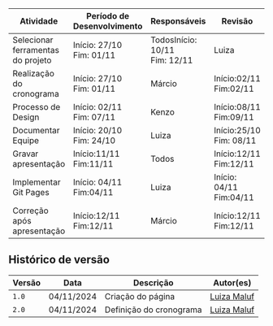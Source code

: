 



| Atividade | Período de Desenvolvimento | Responsáveis | Revisão | Revisores |
|------------|---------------------------|--------------|---------|-----------|
|Selecionar ferramentas do projeto| Início: 27/10 <br>Fim: 01/11|TodosInício: 10/11 <br>Fim: 12/11 |Luiza|
|Realização do cronograma|Início: 27/10 <br>Fim: 01/11 |Márcio| Início:02/11 <br>Fim:02/11 |Yuri|
|Processo de Design|Início: 02/11 <br>Fim: 07/11|Kenzo|Início:08/11 <br>Fim:09/11|Luiza|
|Documentar Equipe|Início: 20/10 <br>Fim: 24/10|Luiza|Início:25/10 <br>Fim: 08/11|Márcio|
|Gravar apresentação|Início:11/11 <br>Fim:11/11|Todos|Início:12/11 <br>Fim:12/11|Kenzo|
|Implementar Git Pages|Início: 04/11 <br>Fim:04/11|Luiza|Início: 04/11 <br>Fim:04/11|Yuri|
|Correção após apresentação| Início:12/11 <br>Fim:12/11 |Márcio|Início:12/11 <br>Fim:12/11|Kenzo|














## Histórico de versão

| Versão |    Data    |      Descrição      |             Autor(es)                        |
|--------|------------|---------------------|----------------------------------------------|
| `1.0`  | 04/11/2024 | Criação do página | [Luiza Maluf](https://github.com/LuizaMaluf)   |
| `2.0`  | 04/11/2024 | Definição do cronograma | [Luiza Maluf](https://github.com/LuizaMaluf)   |